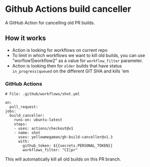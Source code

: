 # Github Actions build canceller

A GitHub Action for cancelling old PR builds.


## How it works
 * Action is looking for workflows on current repo
 * To limit in which workflows we want to kill old builds, you can use "worflow1|workflow2" as a value for `workflow_filter` parameter.
 * Action is looking then for `older` builds that have status `in_progress|queued` on the different GIT SHA and kills 'em

### GitHub Actions
```
# File: .github/workflows/shot.yml

on:
  pull_request:
jobs:
  build_canceller:
    runs-on: ubuntu-latest
    steps:
    - uses: actions/checkout@v1
    - name: shot
      uses: yellowmegaman/gh-build-canceller@v1.3
      with:
        github_token: ${{secrets.PERSONAL_TOKEN}}
        workflows_filter: "CI|pr"
```

This will automatically kill all old builds on this PR branch.

